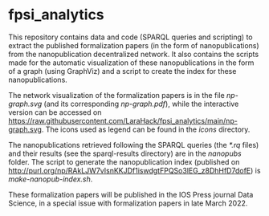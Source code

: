 # fpsi_analytics

This repository contains data and code (SPARQL queries and scripting) to extract the published formalization papers (in the form of nanopublications) from the nanopublication decentralized network. It also contains the scripts made for the automatic visualization of these nanopublications in the form of a graph (using GraphViz) and a script to create the index for these nanopublications.

The network visualization of the formalization papers is in the file *np-graph.svg* (and its corresponding *np-graph.pdf*), while the interactive version can be accessed on https://raw.githubusercontent.com/LaraHack/fpsi_analytics/main/np-graph.svg. The icons used as legend can be found in the *icons* directory.

The nanopublications retrieved following the SPARQL queries (the _*.rq_ files) and their results (see the sparql-results directory) are in the *nanopubs* folder. The script to generate the nanopublication index (published on http://purl.org/np/RAkLJW7vIsnKKJDf1iswdgtFPQSo3lEG_z8DhHfD7dofE) is *make-nanopub-index.sh*.

These formalization papers will be published in the IOS Press journal Data Science, in a special issue with formalization papers in late March 2022. 
